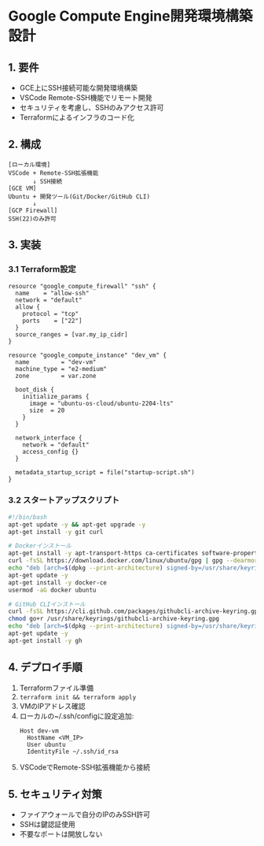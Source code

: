 # Google Compute Engine開発環境構築設計

## 1. 要件

- GCE上にSSH接続可能な開発環境構築
- VSCode Remote-SSH機能でリモート開発
- セキュリティを考慮し、SSHのみアクセス許可
- Terraformによるインフラのコード化

## 2. 構成

```
[ローカル環境]
VSCode + Remote-SSH拡張機能
       ↓ SSH接続
[GCE VM]
Ubuntu + 開発ツール(Git/Docker/GitHub CLI)
       ↓
[GCP Firewall]
SSH(22)のみ許可
```

## 3. 実装

### 3.1 Terraform設定

```hcl
resource "google_compute_firewall" "ssh" {
  name    = "allow-ssh"
  network = "default"
  allow {
    protocol = "tcp"
    ports    = ["22"]
  }
  source_ranges = [var.my_ip_cidr]
}

resource "google_compute_instance" "dev_vm" {
  name         = "dev-vm"
  machine_type = "e2-medium"
  zone         = var.zone
  
  boot_disk {
    initialize_params {
      image = "ubuntu-os-cloud/ubuntu-2204-lts"
      size  = 20
    }
  }
  
  network_interface {
    network = "default"
    access_config {}
  }
  
  metadata_startup_script = file("startup-script.sh")
}
```

### 3.2 スタートアップスクリプト

```bash
#!/bin/bash
apt-get update -y && apt-get upgrade -y
apt-get install -y git curl

# Dockerインストール
apt-get install -y apt-transport-https ca-certificates software-properties-common
curl -fsSL https://download.docker.com/linux/ubuntu/gpg | gpg --dearmor -o /usr/share/keyrings/docker-archive-keyring.gpg
echo "deb [arch=$(dpkg --print-architecture) signed-by=/usr/share/keyrings/docker-archive-keyring.gpg] https://download.docker.com/linux/ubuntu $(lsb_release -cs) stable" | tee /etc/apt/sources.list.d/docker.list > /dev/null
apt-get update -y
apt-get install -y docker-ce
usermod -aG docker ubuntu

# GitHub CLIインストール
curl -fsSL https://cli.github.com/packages/githubcli-archive-keyring.gpg | dd of=/usr/share/keyrings/githubcli-archive-keyring.gpg
chmod go+r /usr/share/keyrings/githubcli-archive-keyring.gpg
echo "deb [arch=$(dpkg --print-architecture) signed-by=/usr/share/keyrings/githubcli-archive-keyring.gpg] https://cli.github.com/packages stable main" | tee /etc/apt/sources.list.d/github-cli.list > /dev/null
apt-get update -y
apt-get install -y gh
```

## 4. デプロイ手順

1. Terraformファイル準備
2. `terraform init && terraform apply`
3. VMのIPアドレス確認
4. ローカルの~/.ssh/configに設定追加:
   ```
   Host dev-vm
     HostName <VM_IP>
     User ubuntu
     IdentityFile ~/.ssh/id_rsa
   ```
5. VSCodeでRemote-SSH拡張機能から接続

## 5. セキュリティ対策

- ファイアウォールで自分のIPのみSSH許可
- SSHは鍵認証使用
- 不要なポートは開放しない